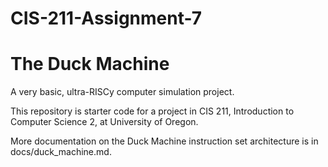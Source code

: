 # CIS-211-Assignment-7

# The Duck Machine

A very basic, ultra-RISCy computer simulation project.

This repository is starter code for a project in CIS 211, Introduction
to Computer Science 2, at University of Oregon.

More documentation on the Duck Machine instruction set architecture is
in docs/duck_machine.md.
